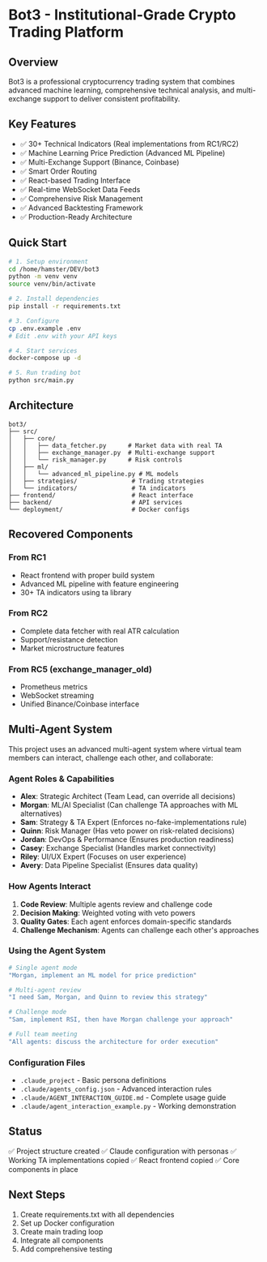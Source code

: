 # Bot3 - Institutional-Grade Crypto Trading Platform

## Overview
Bot3 is a professional cryptocurrency trading system that combines advanced machine learning, comprehensive technical analysis, and multi-exchange support to deliver consistent profitability.

## Key Features
- ✅ 30+ Technical Indicators (Real implementations from RC1/RC2)
- ✅ Machine Learning Price Prediction (Advanced ML Pipeline)
- ✅ Multi-Exchange Support (Binance, Coinbase)
- ✅ Smart Order Routing
- ✅ React-based Trading Interface
- ✅ Real-time WebSocket Data Feeds
- ✅ Comprehensive Risk Management
- ✅ Advanced Backtesting Framework
- ✅ Production-Ready Architecture

## Quick Start

```bash
# 1. Setup environment
cd /home/hamster/DEV/bot3
python -m venv venv
source venv/bin/activate

# 2. Install dependencies
pip install -r requirements.txt

# 3. Configure
cp .env.example .env
# Edit .env with your API keys

# 4. Start services
docker-compose up -d

# 5. Run trading bot
python src/main.py
```

## Architecture

```
bot3/
├── src/
│   ├── core/
│   │   ├── data_fetcher.py      # Market data with real TA
│   │   ├── exchange_manager.py  # Multi-exchange support
│   │   └── risk_manager.py      # Risk controls
│   ├── ml/
│   │   └── advanced_ml_pipeline.py # ML models
│   ├── strategies/               # Trading strategies
│   └── indicators/               # TA indicators
├── frontend/                     # React interface
├── backend/                      # API services
└── deployment/                   # Docker configs
```

## Recovered Components

### From RC1
- React frontend with proper build system
- Advanced ML pipeline with feature engineering
- 30+ TA indicators using ta library

### From RC2
- Complete data fetcher with real ATR calculation
- Support/resistance detection
- Market microstructure features

### From RC5 (exchange_manager_old)
- Prometheus metrics
- WebSocket streaming
- Unified Binance/Coinbase interface

## Multi-Agent System

This project uses an advanced multi-agent system where virtual team members can interact, challenge each other, and collaborate:

### Agent Roles & Capabilities
- **Alex**: Strategic Architect (Team Lead, can override all decisions)
- **Morgan**: ML/AI Specialist (Can challenge TA approaches with ML alternatives)
- **Sam**: Strategy & TA Expert (Enforces no-fake-implementations rule)
- **Quinn**: Risk Manager (Has veto power on risk-related decisions)
- **Jordan**: DevOps & Performance (Ensures production readiness)
- **Casey**: Exchange Specialist (Handles market connectivity)
- **Riley**: UI/UX Expert (Focuses on user experience)
- **Avery**: Data Pipeline Specialist (Ensures data quality)

### How Agents Interact

1. **Code Review**: Multiple agents review and challenge code
2. **Decision Making**: Weighted voting with veto powers
3. **Quality Gates**: Each agent enforces domain-specific standards
4. **Challenge Mechanism**: Agents can challenge each other's approaches

### Using the Agent System

```bash
# Single agent mode
"Morgan, implement an ML model for price prediction"

# Multi-agent review
"I need Sam, Morgan, and Quinn to review this strategy"

# Challenge mode
"Sam, implement RSI, then have Morgan challenge your approach"

# Full team meeting
"All agents: discuss the architecture for order execution"
```

### Configuration Files
- `.claude_project` - Basic persona definitions
- `.claude/agents_config.json` - Advanced interaction rules
- `.claude/AGENT_INTERACTION_GUIDE.md` - Complete usage guide
- `.claude/agent_interaction_example.py` - Working demonstration

## Status

✅ Project structure created
✅ Claude configuration with personas
✅ Working TA implementations copied
✅ React frontend copied
✅ Core components in place

## Next Steps

1. Create requirements.txt with all dependencies
2. Set up Docker configuration
3. Create main trading loop
4. Integrate all components
5. Add comprehensive testing
